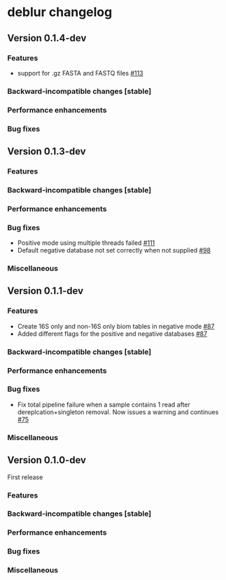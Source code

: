 # deblur changelog

## Version 0.1.4-dev
### Features
* support for .gz FASTA and FASTQ files [#113](https://github.com/biocore/deblur/pull/113)

### Backward-incompatible changes [stable]

### Performance enhancements

### Bug fixes


## Version 0.1.3-dev
### Features

### Backward-incompatible changes [stable]

### Performance enhancements

### Bug fixes
* Positive mode using multiple threads failed [#111](https://github.com/biocore/deblur/pull/111)
* Default negative database not set correctly when not supplied [#98](https://github.com/biocore/deblur/pull/98)

### Miscellaneous


## Version 0.1.1-dev
### Features
* Create 16S only and non-16S only biom tables in negative mode [#87](https://github.com/biocore/deblur/pull/87)
* Added different flags for the positive and negative databases [#87](https://github.com/biocore/deblur/pull/87)

### Backward-incompatible changes [stable]

### Performance enhancements

### Bug fixes
* Fix total pipeline failure when a sample contains 1 read after dereplcation+singleton removal. Now issues a warning and continues [#75](https://github.com/biocore/deblur/issues/75)

### Miscellaneous

## Version 0.1.0-dev
First release

### Features

### Backward-incompatible changes [stable]

### Performance enhancements

### Bug fixes

### Miscellaneous
